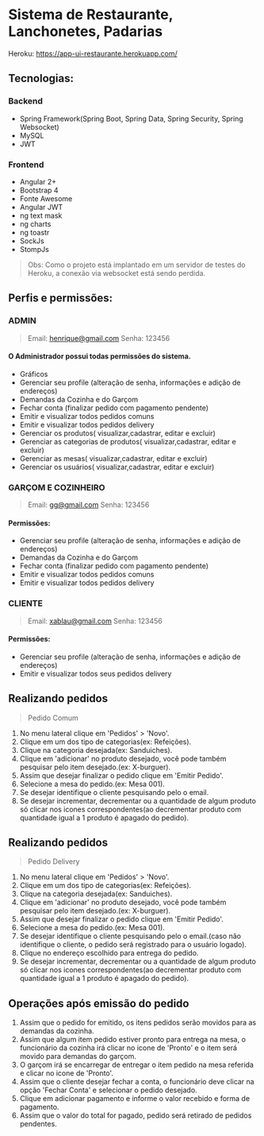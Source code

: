# Sistema de Restaurante, Lanchonetes, Padarias
Heroku: https://app-ui-restaurante.herokuapp.com/
## Tecnologias:
### Backend
* Spring Framework(Spring Boot, Spring Data, Spring Security, Spring Websocket)
* MySQL
* JWT
### Frontend
* Angular 2+
* Bootstrap 4
* Fonte Awesome
* Angular JWT
* ng text mask
* ng charts
* ng toastr
* SockJs
* StompJs

>Obs: Como o projeto está implantado em um servidor de testes do Heroku, a conexão via websocket está sendo perdida.


## Perfis e permissões:
### ADMIN
>Email: henrique@gmail.com
>Senha: 123456

#### O Administrador possui todas permissões do sistema.
* Gráficos 
* Gerenciar seu profile (alteração de senha, informações e adição de endereços)
* Demandas da Cozinha e do Garçom
* Fechar conta (finalizar pedido com pagamento pendente)
* Emitir e visualizar todos pedidos comuns
* Emitir e visualizar todos pedidos delivery
* Gerenciar os produtos( visualizar,cadastrar, editar e excluir)
* Gerenciar as categorias de produtos( visualizar,cadastrar, editar e excluir)
* Gerenciar as mesas( visualizar,cadastrar, editar e excluir)
* Gerenciar os usuários( visualizar,cadastrar, editar e excluir)

### GARÇOM E COZINHEIRO
>Email: gg@gmail.com
>Senha: 123456
#### Permissões: 
* Gerenciar seu profile (alteração de senha, informações e adição de endereços)
* Demandas da Cozinha e do Garçom
* Fechar conta (finalizar pedido com pagamento pendente)
* Emitir e visualizar todos pedidos comuns
* Emitir e visualizar todos pedidos delivery


### CLIENTE
>Email: xablau@gmail.com
>Senha: 123456
#### Permissões: 
* Gerenciar seu profile (alteração de senha, informações e adição de endereços)
* Emitir e visualizar todos seus pedidos delivery

## Realizando pedidos
>Pedido Comum
1. No menu lateral clique em 'Pedidos' > 'Novo'.
2. Clique em um dos tipo de categorias(ex: Refeições).
3. Clique na categoria desejada(ex: Sanduiches).
4. Clique em 'adicionar' no produto desejado, você pode também pesquisar pelo item desejado.(ex: X-burguer).
5. Assim que desejar finalizar o pedido clique em 'Emitir Pedido'.
6. Selecione a mesa do pedido.(ex: Mesa 001).
7. Se desejar identifique o cliente pesquisando pelo o email.
8. Se desejar incrementar, decrementar ou a quantidade de algum produto só clicar nos icones correspondentes(ao decrementar produto com quantidade igual a 1 produto é apagado do pedido).

## Realizando pedidos
>Pedido Delivery
1. No menu lateral clique em 'Pedidos' > 'Novo'.
2. Clique em um dos tipo de categorias(ex: Refeições).
3. Clique na categoria desejada(ex: Sanduiches).
4. Clique em 'adicionar' no produto desejado, você pode também pesquisar pelo item desejado.(ex: X-burguer).
5. Assim que desejar finalizar o pedido clique em 'Emitir Pedido'.
6. Selecione a mesa do pedido.(ex: Mesa 001).
7. Se desejar identifique o cliente pesquisando pelo o email.(caso não identifique o cliente, o pedido será registrado para o usuário logado).
8. Clique no endereço escolhido para entrega do pedido.
9. Se desejar incrementar, decrementar ou a quantidade de algum produto só clicar nos icones correspondentes(ao decrementar produto com quantidade igual a 1 produto é apagado do pedido).

## Operações após emissão do pedido

1. Assim que o pedido for emitido, os itens pedidos serão movidos para as demandas da cozinha.
2. Assim que algum item pedido estiver pronto para entrega na mesa, o funcionário da cozinha irá clicar no icone de 'Pronto' e o item será movido para demandas do garçom.
3. O garçom irá se encarregar de entregar o item pedido na mesa referida e clicar no icone de 'Pronto'.
4. Assim que o cliente desejar fechar a conta, o funcionário deve clicar na opção 'Fechar Conta' e selecionar o pedido desejado.
5. Clique em adicionar pagamento e informe o valor recebido e forma de pagamento.
6. Assim que o valor do total for pagado, pedido será retirado de pedidos pendentes.



